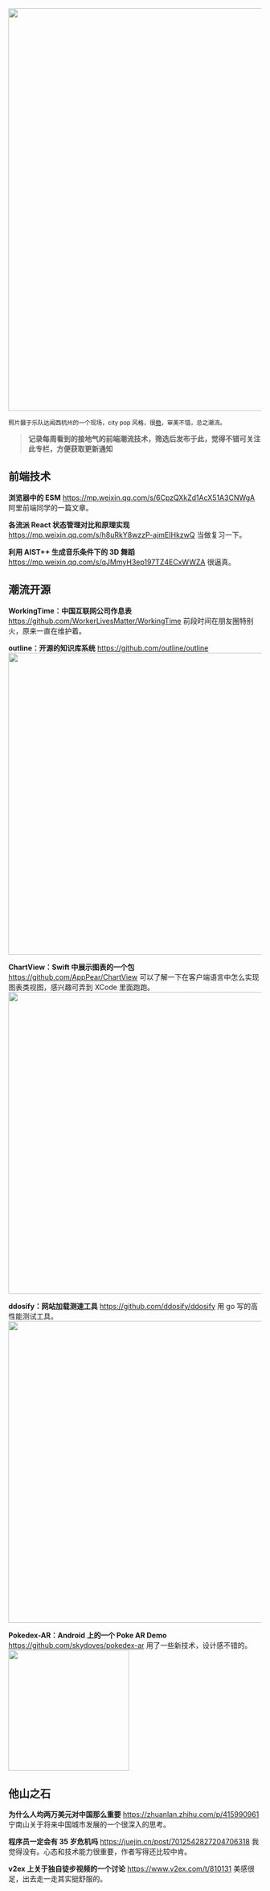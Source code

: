 <img src=https://qpluspicture.oss-cn-beijing.aliyuncs.com/2021-10-24/MRsk5q.jpg width=800/>

<small>照片摄于乐队达闻西杭州的一个现场，city pop 风格，很[稳](https://qpluspicture.oss-cn-beijing.aliyuncs.com/2021-10-25/Hi07TK.mp4)，审美不错，总之潮流。</small>

> **记录每周看到的接地气的前端潮流技术，筛选后发布于此，觉得不错可关注此专栏，方便获取更新通知**

## 前端技术

**浏览器中的 ESM**
<https://mp.weixin.qq.com/s/6CpzQXkZd1AcX51A3CNWgA>
阿里前端同学的一篇文章。

**各流派 React 状态管理对比和原理实现**
<https://mp.weixin.qq.com/s/h8uRkY8wzzP-ajmEIHkzwQ>
当做复习一下。

**利用 AIST++ 生成音乐条件下的 3D 舞蹈**
<https://mp.weixin.qq.com/s/qJMmyH3ep197TZ4ECxWWZA>
很逼真。

## 潮流开源

**WorkingTime：中国互联网公司作息表**
<https://github.com/WorkerLivesMatter/WorkingTime>
前段时间在朋友圈特别火，原来一直在维护着。

**outline：开源的知识库系统**
<https://github.com/outline/outline>
<img src=https://qpluspicture.oss-cn-beijing.aliyuncs.com/2021-10-24/1vito3.png width=600/>

**ChartView：Swift 中展示图表的一个包**
<https://github.com/AppPear/ChartView>
可以了解一下在客户端语言中怎么实现图表类视图，感兴趣可弄到 XCode 里面跑跑。
<img src=https://qpluspicture.oss-cn-beijing.aliyuncs.com/2021-10-24/SLAY6o.gif width=600/>

**ddosify：网站加载测速工具**
<https://github.com/ddosify/ddosify>
用 go 写的高性能测试工具。
<img src=https://qpluspicture.oss-cn-beijing.aliyuncs.com/2021-10-24/wZOT1O.gif width=600/>

**Pokedex-AR：Android 上的一个 Poke AR Demo**
<https://github.com/skydoves/pokedex-ar>
用了一些新技术，设计感不错的。
<img src=https://qpluspicture.oss-cn-beijing.aliyuncs.com/2021-10-24/rKHKoq.gif width=240/>

## 他山之石

**为什么人均两万美元对中国那么重要**
<https://zhuanlan.zhihu.com/p/415990961>
宁南山关于将来中国城市发展的一个很深入的思考。

**程序员一定会有 35 岁危机吗**
<https://juejin.cn/post/7012542827204706318>
我觉得没有。心态和技术能力很重要，作者写得还比较中肯。

**v2ex 上关于独自徒步视频的一个讨论**
<https://www.v2ex.com/t/810131>
美感很足，出去走一走其实挺舒服的。

